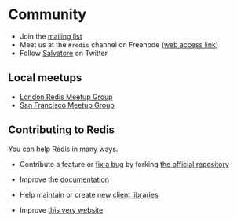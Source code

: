 Community
===

* Join the [mailing list](http://groups.google.com/group/redis-db)
* Meet us at the `#redis` channel on Freenode ([web access link](http://webchat.freenode.net/?channels=redis))
* Follow [Salvatore](http://twitter.com/antirez) on Twitter

Local meetups
---

* [London Redis Meetup Group](http://www.meetup.com/Redis-London)
* [San Francisco Meetup Group](http://sfmeetup.redis.io)

Contributing to Redis
---

You can help Redis in many ways.

* Contribute a feature or [fix a bug](http://code.google.com/p/redis/issues/list?can=2&q=status%3AAccepted) by forking [the official repository](http://github.com/antirez/redis)

* Improve the [documentation](http://github.com/antirez/redis-doc)

* Help maintain or create new [client libraries](/clients)

* Improve [this very website](http://github.com/antirez/redis-io)
